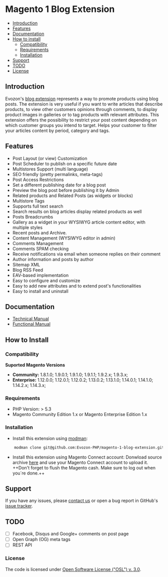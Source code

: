 # Magento 1 Blog Extension

 * [Introduction](#introduction)
 * [Features](#features)
 * [Documentation](#documentation)
 * [How to install](#how-to-install)
   * [Compatibility](#compatibility)
   * [Requirements](#requirements)
   * [Installation](#installation)
 * [Support](#support)
 * [TODO](#todo)
 * [License](#license)

## Introduction

Evozon's [blog extension](https://magento.evozon.com/extensions/blog-extension.html) represents a way to promote products using blog posts. The extension is
very useful if you want to write articles that describe products, to view other customers opinions
through comments, to display product images in galleries or to tag products with relevant
attributes. This extension offers the possibility to restrict your post content depending on which
customer groups you intend to target. Helps your customer to filter your articles content by period, category and tags.

## Features

- Post Layout (or view) Customization
- Post Scheduler to publish on a specific future date
- Multistores Support (multi language)
- SEO friendly (pretty permalinks, meta-tags)
- Post Access Restrictions
- Set a different publishing date for a blog post
- Preview the blog post before publishing it by Admin
- Related products and Related Posts (as widgets or blocks)
- Multistore Tags
- Supports full text search
- Search results on blog articles display related products as well
- Posts Breadcrumbs
- Gallery as a widget in your WYSIWYG article content editor, with multiple styles
- Recent posts and Archive.
- Content Management (WYSIWYG editor in admin)
- Comments Management
- Comments SPAM checking
- Receive notifications via email when someone replies on their comment
- Author information and posts by author
- Sitemap XML
- Blog RSS Feed
- EAV-based implementation
- Easy to configure and customize
- Easy to add new attributes and to extend post's functionalities
- Easy to install and uninstall

## Documentation

- [Technical Manual](https://magento.evozon.com/media/downloadable/manuals/blog/EVOZON-Blog_Extension-Technical_Documentation.pdf)
- [Functional Manual](https://magento.evozon.com/media/downloadable/manuals/blog/EVOZON-Blog_Extension-Functional_Documentation.pdf)

## How to Install
### Compatibility
**Suported Magento Versions**
- **Community:** 1.8.1.0; 1.9.0.1; 1.9.1.0; 1.9.1.1; 1.9.2.x; 1.9.3.x;
- **Enterprise:** 1.12.0.0; 1.12.0.1; 1.12.0.2; 1.13.0.2; 1.13.1.0; 1.14.0.1; 1.14.1.0; 1.14.2.x; 1.14.3.x;

### Requirements
- PHP Version: > 5.3
- Magento Community Edition 1.x or Magento Enterprise Edition 1.x

### Installation

- Install this extension using [modman](https://github.com/colinmollenhour/modman):
```bash
	modman clone git@github.com:Evozon-PHP/magento-1-blog-extension.git
```
- Install this extension using Magento Connect account:
	Donwload source archive [here](https://github.com/Evozon-PHP/magento-1-blog-extension) and use your Magento Connect account to upload it. ++Don't forget to flush the Magento cash. Make sure to log out when you`re done.++

## Support

If you have any issues, please [contact us](mailto:support.magento@evozon.com) or open a bug report in GitHub's [issue tracker](https://github.com/Evozon-PHP/magento-1-blog-extension/issues).

## TODO
- [ ] Facebook, Disqus and Google+ comments on post page
- [ ] Open Graph (OG) meta tags
- [ ] REST API

### License
The code is licensed under [Open Software License ("OSL") v. 3.0](http://opensource.org/licenses/osl-3.0.php).

